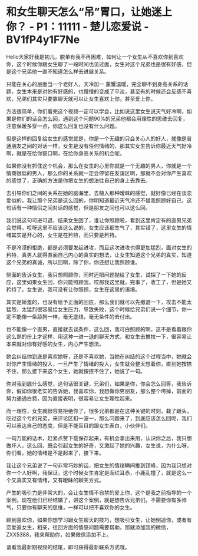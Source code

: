 # 和女生聊天怎么“吊”胃口，让她迷上你？ - P1：11111 - 楚儿恋爱说 - BV1fP4y1F7Ne

Hello大家好我是初儿，脱单有我不再困难，如何让一个女生从不喜欢你到喜欢你，这个时候你跟女生聊了一段时间也见过面，女生对这个兄弟也是很有好感，但是这个兄弟他一直不知道怎么样去进展关系。

只能在关心的层面当一个老好人，天冷加一 薰蟹温暖，完全聊不到身高关系的话题，女生本来是对他有好感的，也慢慢的变成了平淡，甚至有的时候还会反感不喜欢，兄弟们其实只要靠聊天就可以让女生喜欢上你，甚至爱上你。

方法很简单，你们看完这个视频一定可以学会，比如说这里女生说天气好冷啊，如果是你们的话会怎么回，遇到这个问题90%的兄弟他都会用理性的思维去回复，注意保暖多穿一点，你这么回复也没有什么问题。

但是这样的回复给女生的感觉就是，你是一个无趣的只会关心人的好人，就像是普通朋友之间的对话一样，女生是没有任何情绪的，那其实女生告诉你最近天气好冷啊，就是在给你窗口啊，在给你身高关系的机会呢。

如果你没有抓住这个机会，那么在女生的心里你就是一个无趣的男人，你就是一个情商很低的男人，那么你的关系就一定会停留在友谊区啊，那就不会对你产生喜欢的感觉了，正确的方法是你把女生的想法往自己的身上去靠去。

去引导你们之间的关系在她的脑海里，去植入那种暧昧的感觉，就好像已经在谈恋爱似的，我让那个兄弟是这么回的，你明知道最近天气冷还不替我照顾好自己，这句话有一种情侣之间对话的感觉，但是朋友之间也可以这么回。

我们说这句可进可退，结果女生回了，谁让你照顾啦，看到这里肯定有的直男兄弟会觉得，哎呀这里不应该这么说的，女生应该都生气了，其实错了，这里女生的情绪其实是开心的，女生是在矜持，而只要是矜持。

不是冷漠的拒绝，都是必须要发起进攻，而且这次进攻也得更加猛烈，面对女生的矜持，真男人就得直面自己内心的真实的想法，让女生知道这个兄弟的真实，知道这个兄弟的真诚，所以回啊，除了你，你还想让我照顾谁。

侧面的告诉女生，我只想照顾你，同时还把问题抛给了女生，试探了一下她的反应，这里如果女生回，你只能照顾我，哎那我这里就，完事了，收工了，但是她又矜持了，女生说，我可没有让你照顾，女生在这里的语境。

其实是娇羞的，也没有给予正面的回应，那么我们就可以先撤退一下，攻击不能太猛烈，太猛烈很容易给女生压力，导致失败，这个时候给兄弟们说一个细节，你一定不能像一条舔狗一样，毫无底线，毫无条件的去付出。

也不能像一个直男，直接就去谈条件，这么回，我可白照顾的啊，这不是看着跟你这么熟的份上才这样，用这种一进一退的聊天方式，和女生去推拉一下，很容易让本来就对你有好感的女生，内心产生想法。

她会纠结你到底是喜欢她呀，还是不喜欢她，当她在纠结的这个过程当中，她就会对你产生情绪的投入，一旦产生了情绪的投入，女生就会整天想着你，直到她按捺不住，那么接下来这个女生，她就按捺不住了，她说了一句。

你对我到底什么感觉，这句话很关键，兄弟们，如果是你，你会怎么回答，我告诉你，假如你很老实的告诉她，我喜欢你，我想做你男朋友，那么整个垮掉，前面的努力通通白费，因为直接表明，很容易让女生理性起来。

而一理性，女生就很容易拒绝你了，很多兄弟都是在这种关键的时刻，栽了跟头，吃过这个亏的兄弟，来评论区扣一波一，那么问题来了，到底应该怎么回呢，我们可以表达自己的态度，但是不能盲目的跟女生表白，小伙伴们。

一句万能的话术，赶紧点赞下载保存起来，有机会拿出来用，认识你之后，我只想做坏人，这么回，既会引起女生的好奇，又激起了她的兴趣，女生说，为什么呀，你们看，她的情绪是不是起来了，接下来。

我让这个兄弟说了一句非常巧妙的话，把女生的情绪瞬间推到顶峰，因为我只想对你一个人好啊，我保证，这个时候女生肯定是面红耳赤，小鹿乱撞了，就是这么一个又真实又有情绪，又有暧昧的聊天方式。

产生的吸引力是非常大的，会让女生情不自禁的爱上你，这个是我之前指导的一个案例，现在他们已经结婚了，讲这个案例，就是想告诉兄弟们，不需要你有多帅气，只要你有聊天的思维，一样可以把不喜欢你的女生。

聊到喜欢你，如果你想学习跟女生聊天的技巧，想吸引女生，让她倒追你，或者有恋爱追女生，相亲，往回方面的情感问题需要帮助，那就添加我的微信，ZXX5388，我来帮助你，如果微信添加不上。

请看我最新期视频的结尾，即可获得最新联系方式哦。